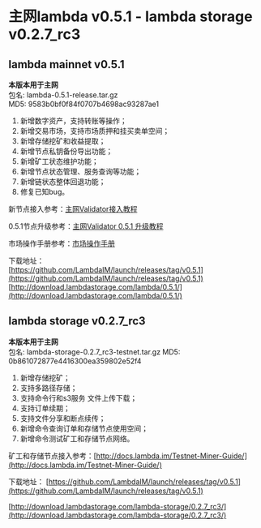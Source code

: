 # 主网lambda v0.5.1 - lambda storage v0.2.7_rc3

## lambda mainnet v0.5.1

**本版本用于主网**  
包名: lambda-0.5.1-release.tar.gz   
MD5: 9583b0bf0f84f0707b4698ac93287ae1  

1. 新增数字资产，支持转账等操作；
2. 新增交易市场，支持市场质押和挂买卖单空间；
3. 新增存储挖矿和收益提取；
4. 新增节点私钥备份导出功能；
5. 新增矿工状态维护功能；
6. 新增节点状态管理、服务查询等功能；
7. 新增链状态整体回退功能；
8. 修复已知bug。


新节点接入参考：[主网Validator接入教程](http://docs.lambda.im/Mainnet-Validator-Guide/)   

0.5.1节点升级参考：[主网Validator 0.5.1 升级教程](http://docs.lambda.im/Mainnet-Validator-Upgrade-Guide/)

市场操作手册参考：[市场操作手册](http://docs.lambda.im/Market-Delegate-Operation-Guide/)

下载地址：  
[https://github.com/LambdaIM/launch/releases/tag/v0.5.1](https://github.com/LambdaIM/launch/releases/tag/v0.5.1)  
[http://download.lambdastorage.com/lambda/0.5.1/](http://download.lambdastorage.com/lambda/0.5.1/)

## lambda storage v0.2.7_rc3

**本版本用于主网**  
包名: lambda-storage-0.2.7_rc3-testnet.tar.gz
MD5: 0b861072877e4416300ea359802e52f4

1. 新增存储挖矿；
2. 支持多路径存储；
3. 支持命令行和s3服务 文件上传下载；
4. 支持订单续期；
5. 支持文件分享和断点续传；
6. 新增命令查询订单和存储节点使用空间；
7. 新增命令测试矿工和存储节点网络。


矿工和存储节点接入参考：[http://docs.lambda.im/Testnet-Miner-Guide/](http://docs.lambda.im/Testnet-Miner-Guide/) 

下载地址： 
[https://github.com/LambdaIM/launch/releases/tag/v0.5.1](https://github.com/LambdaIM/launch/releases/tag/v0.5.1)

[http://download.lambdastorage.com/lambda-storage/0.2.7_rc3/](http://download.lambdastorage.com/lambda-storage/0.2.7_rc3/)